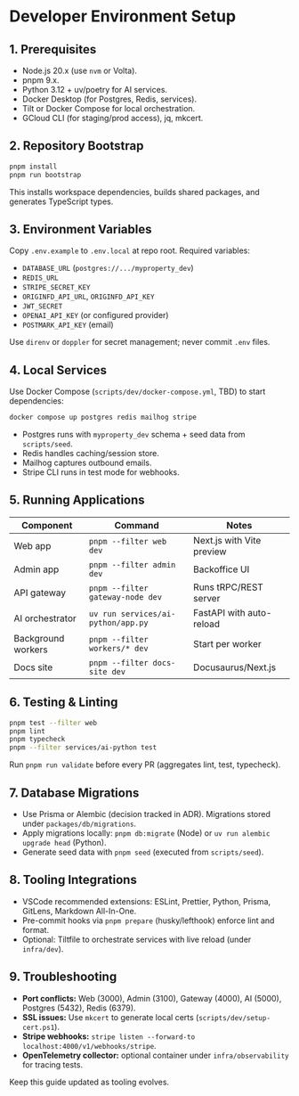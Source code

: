 ﻿---
owner: platform-engineering
last_review: 2025-09-25
status: draft
tags: ["dev", "setup", "tooling"]
references:
  - "Coding-Standards.md"
  - "../03-apis/API-Specification.md"
  - "../04-data/Database-Design.md"
  - "../07-ops/Deployment-Infrastructure.md"
---

# Developer Environment Setup

## 1. Prerequisites
- Node.js 20.x (use `nvm` or Volta).
- pnpm 9.x.
- Python 3.12 + uv/poetry for AI services.
- Docker Desktop (for Postgres, Redis, services).
- Tilt or Docker Compose for local orchestration.
- GCloud CLI (for staging/prod access), jq, mkcert.

## 2. Repository Bootstrap
```bash
pnpm install
pnpm run bootstrap
```
This installs workspace dependencies, builds shared packages, and generates TypeScript types.

## 3. Environment Variables
Copy `.env.example` to `.env.local` at repo root. Required variables:
- `DATABASE_URL` (`postgres://.../myproperty_dev`)
- `REDIS_URL`
- `STRIPE_SECRET_KEY`
- `ORIGINFD_API_URL`, `ORIGINFD_API_KEY`
- `JWT_SECRET`
- `OPENAI_API_KEY` (or configured provider)
- `POSTMARK_API_KEY` (email)

Use `direnv` or `doppler` for secret management; never commit `.env` files.

## 4. Local Services
Use Docker Compose (`scripts/dev/docker-compose.yml`, TBD) to start dependencies:
```bash
docker compose up postgres redis mailhog stripe
```
- Postgres runs with `myproperty_dev` schema + seed data from `scripts/seed`.
- Redis handles caching/session store.
- Mailhog captures outbound emails.
- Stripe CLI runs in test mode for webhooks.

## 5. Running Applications
| Component | Command | Notes |
| --- | --- | --- |
| Web app | `pnpm --filter web dev` | Next.js with Vite preview |
| Admin app | `pnpm --filter admin dev` | Backoffice UI |
| API gateway | `pnpm --filter gateway-node dev` | Runs tRPC/REST server |
| AI orchestrator | `uv run services/ai-python/app.py` | FastAPI with auto-reload |
| Background workers | `pnpm --filter workers/* dev` | Start per worker |
| Docs site | `pnpm --filter docs-site dev` | Docusaurus/Next.js |

## 6. Testing & Linting
```bash
pnpm test --filter web
pnpm lint
pnpm typecheck
pnpm --filter services/ai-python test
```
Run `pnpm run validate` before every PR (aggregates lint, test, typecheck).

## 7. Database Migrations
- Use Prisma or Alembic (decision tracked in ADR). Migrations stored under `packages/db/migrations`.
- Apply migrations locally: `pnpm db:migrate` (Node) or `uv run alembic upgrade head` (Python).
- Generate seed data with `pnpm seed` (executed from `scripts/seed`).

## 8. Tooling Integrations
- VSCode recommended extensions: ESLint, Prettier, Python, Prisma, GitLens, Markdown All-In-One.
- Pre-commit hooks via `pnpm prepare` (husky/lefthook) enforce lint and format.
- Optional: Tiltfile to orchestrate services with live reload (under `infra/dev`).

## 9. Troubleshooting
- **Port conflicts:** Web (3000), Admin (3100), Gateway (4000), AI (5000), Postgres (5432), Redis (6379).
- **SSL issues:** Use `mkcert` to generate local certs (`scripts/dev/setup-cert.ps1`).
- **Stripe webhooks:** `stripe listen --forward-to localhost:4000/v1/webhooks/stripe`.
- **OpenTelemetry collector:** optional container under `infra/observability` for tracing tests.

Keep this guide updated as tooling evolves.
